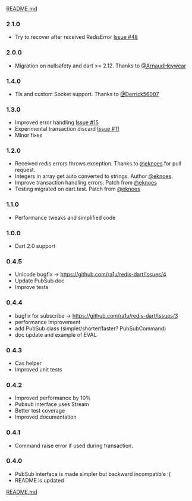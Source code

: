 
[README.md](README.md)

### 2.1.0
- Try to recover after received RedisError [Issue #48](https://github.com/ra1u/redis-dart/issues/48)

### 2.0.0
- Migration on nullsafety and dart >= 2.12. Thanks to [@ArnaudHeywear](https://github.com/ArnaudHeywear)

### 1.4.0
- Tls and custom Socket support. Thanks to [@Derrick56007](https://github.com/Derrick56007)

### 1.3.0
- Improved error handling [Issue #15](https://github.com/ra1u/redis-dart/issues/15)
- Experimental transaction discard [Issue #11](https://github.com/ra1u/redis-dart/issues/11)
- Minor fixes

### 1.2.0
- Received redis errors throws exception. Thanks to [@eknoes](https://github.com/eknoes) for pull request.
- Integers in array get auto converted to strings. Author [@eknoes](https://github.com/eknoes).
- Improve transaction handling errors. Patch from [@eknoes](https://github.com/eknoes)
- Testing migrated on dart.test. Patch from [@eknoes](https://github.com/eknoes)

### 1.1.0
- Performance tweaks and simplified code

### 1.0.0
- Dart 2.0 support

### 0.4.5
- Unicode bugfix -> https://github.com/ra1u/redis-dart/issues/4
- Update PubSub doc
- Improve tests

### 0.4.4
- bugfix for subscribe -> https://github.com/ra1u/redis-dart/issues/3
- performance improvement
- add PubSub class (simpler/shorter/faster?  PubSubCommand)
- doc update and example of EVAL

### 0.4.3
- Cas helper
- Improved unit tests

### 0.4.2
- Improved performance by 10%
- Pubsub interface uses Stream
- Better test coverage
- Improved documentation

### 0.4.1
- Command  raise error if used during transaction.

### 0.4.0
- PubSub interface is made simpler but backward incompatible :(
- README is updated

[README.md](README.md)
